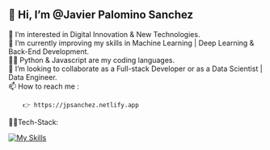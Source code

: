 ## 👋 Hi, I’m @Javier Palomino Sanchez


 👀 I’m interested in Digital Innovation & New Technologies.</br>
 🌱 I’m currently improving my skills in Machine Learning | Deep Learning & Back-End Development.</br>
 👨‍💻 Python & Javascript are my coding languages.</br>
 💞️ I’m looking to collaborate as a Full-stack Developer or as a Data Scientist | Data Engineer.</br>
 📫 How to reach me :</br>
 
        👉 https://jpsanchez.netlify.app
        
  👨‍🏭Tech-Stack:
  
  [![My Skills](https://skillicons.dev/icons?i=js,html,css,py)](https://skillicons.dev)

        
